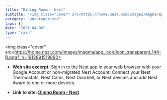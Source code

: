 ```yaml
---
title: "Dining Room - Nest"
subtitle: '<img class="cover" src=https://home.nest.com/images/magma/app_icon/icon_transparent_144-R.png?_h=161...'
category: "uncategorized"
tags: []
date: "2021-04-06"
type: "rain"
---
```

<img class="cover" src=https://home.nest.com/images/magma/app_icon/icon_transparent_144-R.png?_h=1612891519890>



* **Web site excerpt:** Sign in to the Nest app in your web browser with your Google Account or non-migrated Nest Account. Connect your Nest Thermostats, Nest Cams, Nest Doorbell, or Nest devices and add Nest Aware to one or more devices.

* **Link to site:** **[Dining Room - Nest](https://home.nest.com/thermostat/01AA02AB24120FD7)**